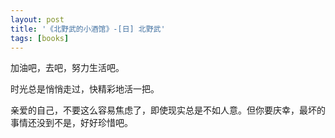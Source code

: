```yaml
---
layout: post
title: '《北野武的小酒馆》-[日] 北野武'
tags: [books]
---
```


加油吧，去吧，努力生活吧。

时光总是悄悄走过，快精彩地活一把。

亲爱的自己，不要这么容易焦虑了，即使现实总是不如人意。但你要庆幸，最坏的事情还没到不是，好好珍惜吧。
